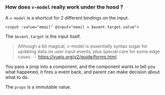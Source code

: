 ### How does `v-model` really work under the hood ?

A `v-model` is a shortcut for 2 different bindings on the input.

```vue
<input :value="email" @input="email = $event.target.value">
```

The `$event.target` is the input itself.

> Although a bit magical, v-model is essentially syntax sugar for updating data on user input events, plus special care for some edge cases.
-- https://vuejs.org/v2/guide/forms.html

You pass a prop into a component, and the component wants to tell you what happened, it fires a event back, and parent can make decision about what to do. 

The `props` is a immutable value.
